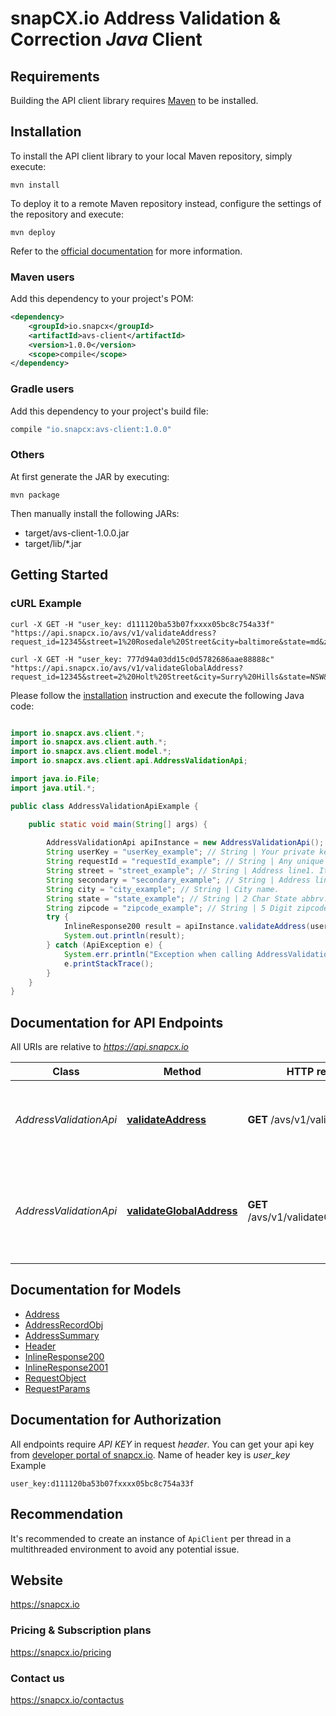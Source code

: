 # snapCX.io Address Validation & Correction *Java* Client

## Requirements

Building the API client library requires [Maven](https://maven.apache.org/) to be installed.

## Installation

To install the API client library to your local Maven repository, simply execute:

```shell
mvn install
```

To deploy it to a remote Maven repository instead, configure the settings of the repository and execute:

```shell
mvn deploy
```

Refer to the [official documentation](https://maven.apache.org/plugins/maven-deploy-plugin/usage.html) for more information.

### Maven users

Add this dependency to your project's POM:

```xml
<dependency>
    <groupId>io.snapcx</groupId>
    <artifactId>avs-client</artifactId>
    <version>1.0.0</version>
    <scope>compile</scope>
</dependency>
```

### Gradle users

Add this dependency to your project's build file:

```groovy
compile "io.snapcx:avs-client:1.0.0"
```

### Others

At first generate the JAR by executing:

    mvn package

Then manually install the following JARs:

* target/avs-client-1.0.0.jar
* target/lib/*.jar

## Getting Started

### cURL Example
```curl
curl -X GET -H "user_key: d111120ba53b07fxxxx05bc8c754a33f" "https://api.snapcx.io/avs/v1/validateAddress?request_id=12345&street=1%20Rosedale%20Street&city=baltimore&state=md&zipcode=08534"

curl -X GET -H "user_key: 777d94a03dd15c0d5782686aae88888c" "https://api.snapcx.io/avs/v1/validateGlobalAddress?request_id=12345&street=2%20Holt%20Street&city=Surry%20Hills&state=NSW&zipcode=2012&country=AU"

```

Please follow the [installation](#installation) instruction and execute the following Java code:

```java

import io.snapcx.avs.client.*;
import io.snapcx.avs.client.auth.*;
import io.snapcx.avs.client.model.*;
import io.snapcx.avs.client.api.AddressValidationApi;

import java.io.File;
import java.util.*;

public class AddressValidationApiExample {

    public static void main(String[] args) {
        
        AddressValidationApi apiInstance = new AddressValidationApi();
        String userKey = "userKey_example"; // String | Your private key, given after opening account with snapcx.io
        String requestId = "requestId_example"; // String | Any unique string identifier. Same string will be part of response header.
        String street = "street_example"; // String | Address line1. It's mandatory field.
        String secondary = "secondary_example"; // String | Address line2. Second line of address, as required.
        String city = "city_example"; // String | City name.
        String state = "state_example"; // String | 2 Char State abbrv. Example NJ, NY, CA etc.
        String zipcode = "zipcode_example"; // String | 5 Digit zipcode.
        try {
            InlineResponse200 result = apiInstance.validateAddress(userKey, requestId, street, secondary, city, state, zipcode);
            System.out.println(result);
        } catch (ApiException e) {
            System.err.println("Exception when calling AddressValidationApi#validateAddress");
            e.printStackTrace();
        }
    }
}

```

## Documentation for API Endpoints

All URIs are relative to *https://api.snapcx.io*

Class | Method | HTTP request | Description
------------ | ------------- | ------------- | -------------
*AddressValidationApi* | [**validateAddress**](docs/AddressValidationApi.md#validateAddress) | **GET** /avs/v1/validateAddress | [USA] Validate Address and provide corrected addresses.
*AddressValidationApi* | [**validateGlobalAddress**](docs/AddressValidationApi.md#validateGlobalAddress) | **GET** /avs/v1/validateGlobalAddress | Global validate Address and provide corrected addresses for all over the world.

## Documentation for Models

 - [Address](docs/Address.md)
 - [AddressRecordObj](docs/AddressRecordObj.md)
 - [AddressSummary](docs/AddressSummary.md)
 - [Header](docs/Header.md)
 - [InlineResponse200](docs/InlineResponse200.md)
 - [InlineResponse2001](docs/InlineResponse2001.md)
 - [RequestObject](docs/RequestObject.md)
 - [RequestParams](docs/RequestParams.md)

## Documentation for Authorization

All endpoints require *API KEY* in request *header*. You can get your api key from [developer portal of snapcx.io](https://developer.snapcx.io). Name of header key is *user_key*
Example
```
user_key:d111120ba53b07fxxxx05bc8c754a33f
```

## Recommendation

It's recommended to create an instance of `ApiClient` per thread in a multithreaded environment to avoid any potential issue.

## Website

https://snapcx.io

### Pricing & Subscription plans

https://snapcx.io/pricing

### Contact us

https://snapcx.io/contactus
